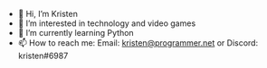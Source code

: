 - 👋 Hi, I’m Kristen
- 👀 I’m interested in technology and video games
- 🌱 I’m currently learning Python
- 📫 How to reach me: Email: kristen@programmer.net or Discord: kristen#6987

<!---
- 💞️ I’m looking to collaborate on N/A
--->

<!---
krisllee/krisllee is a ✨ special ✨ repository because its `README.md` (this file) appears on your GitHub profile.
You can click the Preview link to take a look at your changes.
--->
